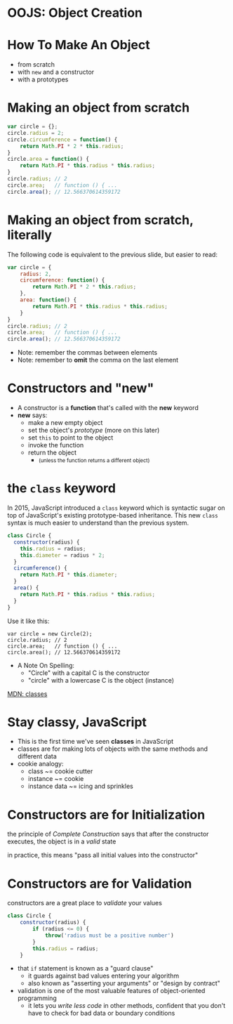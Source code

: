 # OOJS: Object Creation

# How To Make An Object

* from scratch
* with `new` and a constructor
* with a prototypes

# Making an object from scratch

```javascript
var circle = {};
circle.radius = 2;
circle.circumference = function() {
    return Math.PI * 2 * this.radius;
}
circle.area = function() {
    return Math.PI * this.radius * this.radius;
}
circle.radius; // 2
circle.area;   // function () { ...
circle.area(); // 12.566370614359172
```

# Making an object from scratch, literally

The following code is equivalent to the previous slide, but easier to read:

```javascript
var circle = {
    radius: 2,
    circumference: function() {
        return Math.PI * 2 * this.radius;
    },
    area: function() {
        return Math.PI * this.radius * this.radius;
    }
}
circle.radius; // 2
circle.area;   // function () { ...
circle.area(); // 12.566370614359172
```
* Note: remember the commas between elements
* Note: remember to **omit** the comma on the last element

# Constructors and "new"

* A constructor is a **function** that's called with the **new** keyword
* **new** says:
  * make a new empty object
  * set the object's *prototype* (more on this later)
  * set `this` to point to the object
  * invoke the function
  * return the object
      * <small> (unless the function returns a different object) </small>

# the `class` keyword

In 2015, JavaScript introduced a `class` keyword which is syntactic sugar on top of JavaScript's existing prototype-based inheritance. This new `class` syntax is much easier to understand than the previous system.

```js
class Circle {
  constructor(radius) {
    this.radius = radius;
    this.diameter = radius * 2;
  }
  circumference() {
    return Math.PI * this.diameter;
  }
  area() {
    return Math.PI * this.radius * this.radius;
  }
}
```

Use it like this:

    var circle = new Circle(2);
    circle.radius; // 2
    circle.area;   // function () { ...
    circle.area(); // 12.566370614359172

* A Note On Spelling:
  * "Circle" with a capital C is the constructor
  * "circle" with a lowercase C is the object (instance)

[MDN: classes](https://developer.mozilla.org/en-US/docs/Web/JavaScript/Reference/Classes)

# Stay classy, JavaScript

* This is the first time we've seen **classes** in JavaScript
* classes are for making lots of objects with the same methods and different data
* cookie analogy:
  * class ~= cookie cutter
  * instance ~= cookie
  * instance data ~= icing and sprinkles

# Constructors are for Initialization

the principle of *Complete Construction* says that after the constructor executes, the object is in a *valid* state

in practice, this means "pass all initial values into the constructor"

# Constructors are for Validation

constructors are a great place to *validate* your values

```javascript
class Circle {
    constructor(radius) {
        if (radius <= 0) {
            throw('radius must be a positive number')
        }
        this.radius = radius;
    }
```

* that `if` statement is known as a "guard clause"
  * it guards against bad values entering your algorithm
  * also known as "asserting your arguments" or "design by contract"
* validation is one of the most valuable features of object-oriented programming
  * it lets you *write less code* in other methods, confident that you don't have to check for bad data or boundary conditions


